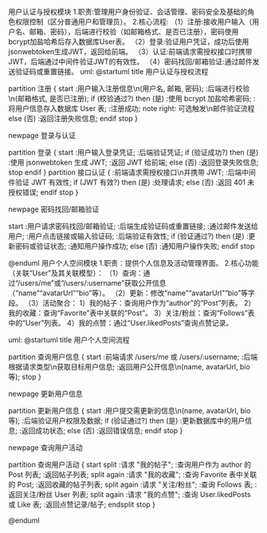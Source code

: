 用户认证与授权模块
1.职责:管理用户身份验证、会话管理、密码安全及基础的角色权限控制（区分普通用户和管理员）。
2.核心流程:
（1）注册:接收用户输入（用户名、邮箱、密码），后端进行校验（如邮箱格式、是否已注册），密码使用bcrypt加盐哈希后存入数据库User表。
（2）登录:验证用户凭证，成功后使用jsonwebtoken生成JWT，返回给前端。
（3）认证:前端请求需授权接口时携带JWT，后端通过中间件验证JWT的有效性。
	（4）密码找回/邮箱验证:通过邮件发送验证码或重置链接。
uml:
@startuml
title 用户认证与授权流程

partition 注册 {
  start
  :用户输入注册信息\n(用户名, 邮箱, 密码);
  :后端进行校验\n(邮箱格式, 是否已注册);
  if (校验通过?) then (是)
    :使用 bcrypt 加盐哈希密码;
    :将用户信息存入数据库 User 表;
    :注册成功;
    note right: 可选触发\n邮件验证流程
  else (否)
    :返回注册失败信息;
  endif
  stop
}

newpage 登录与认证

partition 登录 {
  start
  :用户输入登录凭证;
  :后端验证凭证;
  if (验证成功?) then (是)
    :使用 jsonwebtoken 生成 JWT;
    :返回 JWT 给前端;
  else (否)
    :返回登录失败信息;
    stop
  endif
}
partition 接口认证 {
  :前端请求需授权接口\n并携带 JWT;
  :后端中间件验证 JWT 有效性;
  if (JWT 有效?) then (是)
   :处理请求;
  else (否)
   :返回 401 未授权错误;
  endif
  stop
}

newpage 密码找回/邮箱验证

start
:用户请求密码找回/邮箱验证;
:后端生成验证码或重置链接;
:通过邮件发送给用户;
:用户点击链接或输入验证码;
:后端验证有效性;
if (验证通过?) then (是)
  :更新密码或验证状态;
  :通知用户操作成功;
else (否)
  :通知用户操作失败;
endif
stop

@enduml
用户个人空间模块
1.职责：提供个人信息及活动管理界面。
2.核心功能（关联“User”及其关联模型）：
（1）查询：通过“/users/me”或“/users/:username”获取公开信息（“name”“avatarUrl”“bio”等）。
（2）更新：修改“name”“avatarUrl”“bio”等字段。
（3）活动聚合：
1）我的帖子：查询用户作为“author”的“Post”列表。
2）我的收藏：查询“Favorite”表中关联的“Post”。
3）关注/粉丝：查询“Follows”表中的“User”列表。
4）我的点赞：通过“User.likedPosts”查询点赞记录。

uml:
@startuml
title 用户个人空间流程

partition 查询用户信息 {
  start
  :前端请求 /users/me 或 /users/:username;
  :后端根据请求类型\n获取目标用户信息;
  :返回用户公开信息\n(name, avatarUrl, bio等);
  stop
}

newpage 更新用户信息

partition 更新用户信息 {
  start
  :用户提交需更新的信息\n(name, avatarUrl, bio等);
  :后端验证用户权限及数据;
  if (验证通过?) then (是)
    :更新数据库中的用户信息;
    :返回成功状态;
  else (否)
    :返回错误信息;
  endif
  stop
}

newpage 查询用户活动

partition 查询用户活动 {
  start
  split
    :请求 "我的帖子";
    :查询用户作为 author 的 Post 列表;
    :返回帖子列表;
  split again
    :请求 "我的收藏";
    :查询 Favorite 表中关联的 Post;
    :返回收藏的帖子列表;
  split again
    :请求 "关注/粉丝";
    :查询 Follows 表;
    :返回关注/粉丝 User 列表;
  split again
    :请求 "我的点赞";
    :查询 User.likedPosts 或 Like 表;
    :返回点赞记录/帖子;
  endsplit
  stop
}

@enduml